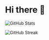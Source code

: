 # Hi there 👋

![GitHub Stats][GITHUB_STATS]

![GitHub Streak][GITHUB_STREAK]

[GITHUB_STATS]: https://github-readme-stats.vercel.app/api?username=gariasf&show_icons=true&theme=light&locale=en&count_private=true&hide=stars,issues&hide_border=true&bg_color=ffffff

[GITHUB_STREAK]: https://github-readme-streak-stats.herokuapp.com/?user=gariasf&theme=light&hide_border=true&background=ffffff
